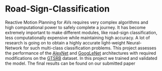 # Road-Sign-Classification

Reactive Motion Planning for AVs requires very complex algorithms and high computational power to safely complete a journey. It has become extremely important to make different modules, like road-sign classification, less computationally expensive while maintaining high accuracy. A lot of research is going on to obtain a highly accurate light-weight Neural-Network for such multi-class classification problems. This project assesses the performance of the [AlexNet](https://proceedings.neurips.cc/paper/2012/file/c399862d3b9d6b76c8436e924a68c45b-Paper.pdf) and [GoogLeNet](https://doi.org/10.48550/arXiv.1409.4842) architectures with required modifications on the [GTSRB](https://benchmark.ini.rub.de/gtsrb_news.html) dataset. In this project we trained and validated the model. The final results can be found on our submitted paper

